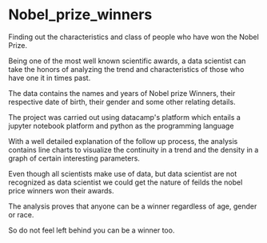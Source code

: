 # Nobel_prize_winners
Finding out the characteristics and class of people who have won the Nobel Prize.

Being one of the most well known scientific awards, a data scientist can take the honors of analyzing the trend and characteristics of those who have one it in times past.

The data contains the names and years of Nobel prize Winners, their respective date of birth, their gender and some other relating details.

The project was carried out using datacamp's platform which entails a jupyter notebook platform and python as the programming language

With a well detailed explanation of the follow up process, the analysis contains line charts to visualize the continuity in a trend and the density in a graph of certain interesting parameters.

Even though all scientists make use of data, but data scientist are not recognized as data scientist we could get the nature of feilds the nobel price winners won their awards.

The analysis proves that anyone can be a winner regardless of age, gender or race.

So do not feel left behind you can be a winner too.
